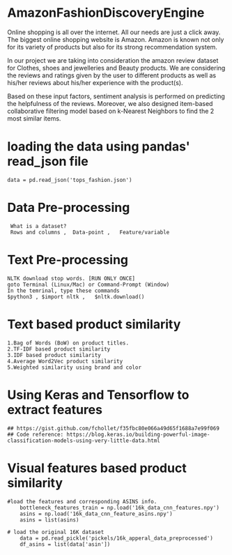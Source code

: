 # AmazonFashionDiscoveryEngine


Online shopping is all over the internet. All our needs are just a click away. The biggest online shopping website is Amazon. Amazon is known not only for its variety of products but also for its strong recommendation system.

In our project we are taking into consideration the amazon review dataset for Clothes, shoes and jewelleries and Beauty products. We are considering the reviews and ratings given by the user to different products as well as his/her reviews about his/her experience with the product(s).

Based on these input factors, sentiment analysis is performed on predicting the helpfulness of the reviews. Moreover, we also designed item-based collaborative filtering model based on k-Nearest Neighbors to find the 2 most similar items.

# loading the data using pandas' read_json file
	data = pd.read_json('tops_fashion.json')
	
# Data Pre-processing 
	 What is a dataset? 
	 Rows and columns ,  Data-point ,   Feature/variable 
# Text Pre-processing
	NLTK download stop words. [RUN ONLY ONCE]
	goto Terminal (Linux/Mac) or Command-Prompt (Window) 
	In the temrinal, type these commands
	$python3 , $import nltk ,	$nltk.download()	
# Text based product similarity
	1.Bag of Words (BoW) on product titles.
	2.TF-IDF based product similarity
	3.IDF based product similarity
	4.Average Word2Vec product similarity
	5.Weighted similarity using brand and color

# Using Keras and Tensorflow to extract features
	## https://gist.github.com/fchollet/f35fbc80e066a49d65f1688a7e99f069
	## Code reference: https://blog.keras.io/building-powerful-image-classification-models-using-very-little-data.html
# Visual features based product similarity
	#load the features and corresponding ASINS info.
		bottleneck_features_train = np.load('16k_data_cnn_features.npy')
		asins = np.load('16k_data_cnn_feature_asins.npy')
		asins = list(asins)

	# load the original 16K dataset
		data = pd.read_pickle('pickels/16k_apperal_data_preprocessed')
		df_asins = list(data['asin'])
